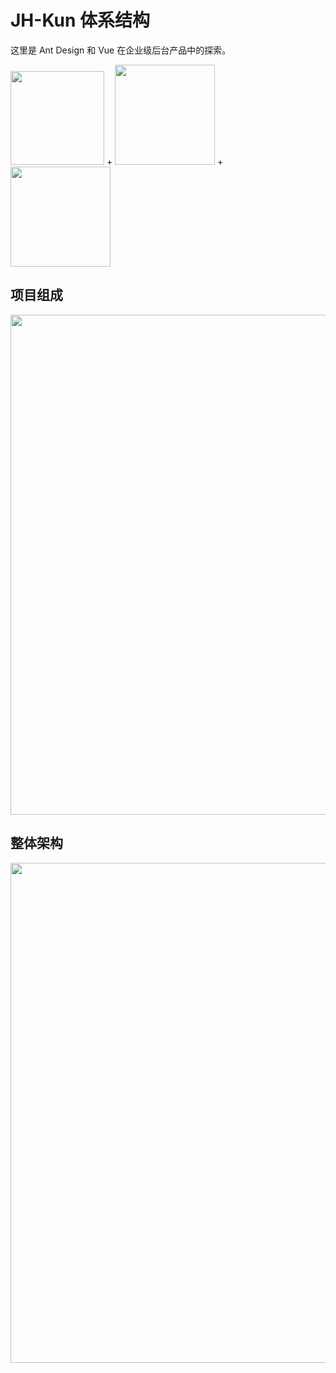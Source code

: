 
# JH-Kun 体系结构

这里是 Ant Design 和 Vue 在企业级后台产品中的探索。

<div class="pic-plus">
  <img width="150" src="http://192.168.5.117/jxstjh-framework/jxstjh-kun/raw/master/docs/vue/assets/ant.png">
  <span>+</span>
  <img width="160" src="http://192.168.5.117/jxstjh-framework/jxstjh-kun/raw/master/docs/vue/assets/vue.png">
  <span>+</span>
  <img width="160" src="http://192.168.5.117/jxstjh-framework/jxstjh-kun/raw/master/docs/vue/assets/jh.png">
</div>



## 项目组成
<div >
  <img width="800" src="http://192.168.5.117/jxstjh-framework/jxstjh-kun/raw/master/docs/vue/assets/png.png">
</div>


## 整体架构
<div >
  <img width="800" src="http://192.168.5.117/jxstjh-framework/jxstjh-kun/raw/master/docs/vue/assets/jxstjh.png">
</div>
